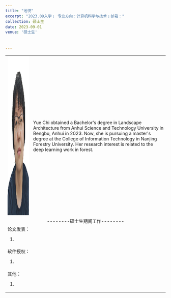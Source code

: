 ```yaml
---
title: "池悦"
excerpt: "2023.09入学； 专业方向：计算机科学与技术；邮箱："
collection: 硕士生
date: 2023-09-01
venue: '硕士生'


---
```

<table border="0">
<tr>
<td> <img src='/images/chiyue.jpeg' height="500" width="408">  </td>
 <td>
Yue Chi obtained a Bachelor's degree in Landscape Architecture from Anhui Science and Technology University in Bengbu, Anhui in 2023. Now, she is pursuing a master's degree at the College of Information Technology in Nanjing Forestry University. Her research interest is related to the deep learning work in forest.
</td>
</tr>

<tr>
<td colspan="2" align="center">--------硕士生期间工作--------
</td>
</tr>

<tr>
<td colspan="2">论文发表：
<ol class="level_1">
<li>  </li>
</ol>
</td>
</tr>

<tr>
<td colspan="2">软件授权：
<ol class="level_1">
<li>  </li>
</ol>
</td>
</tr>

<tr>
<td colspan="2">其他：
<ol class="level_1">
<li>  </li>
</ol>
</td>
</tr>

</table>